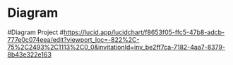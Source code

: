 # Diagram
#Diagram Project
#https://lucid.app/lucidchart/f8653f05-ffc5-47b8-adcb-777e0c074eea/edit?viewport_loc=-822%2C-75%2C2493%2C1113%2C0_0&invitationId=inv_be2ff7ca-7182-4aa7-8379-8b43e322e163
